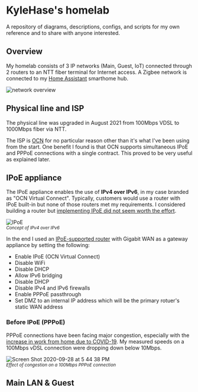 # KyleHase's homelab
A repository of diagrams, descriptions, configs, and scripts for my own reference and to share with anyone interested.

## Overview
My homelab consists of 3 IP networks (Main, Guest, IoT) connected through 2 routers to an NTT fiber terminal for Internet access. A Zigbee network is connected to my [Home Assistant](https://www.home-assistant.io/) smarthome hub.

![network overview](https://user-images.githubusercontent.com/89047/139188396-1a2aff78-ff4d-4ef8-b86a-352fb6a7af0a.png)

## Physical line and ISP
The physical line was upgraded in August 2021 from 100Mbps VDSL to 1000Mbps fiber via NTT.

The ISP is [OCN](https://www.ntt.com/personal/services/internet/hikari/ocnhikari.html) for no particular reason other than it's what I've been using from the start. One benefit I found is that OCN supports simultaneous IPoE and PPPoE connections with a single contract. This proved to be very useful as explained later.

## IPoE appliance
The IPoE appliance enables the use of **IPv4 over IPv6**, in my case branded as "OCN Virtual Connect". Typically, customers would use a router with IPoE built-in but none of those routers met my requirements. I considered building a router but [implementing IPoE did not seem worth the effort](https://qiita.com/kakinaguru_zo/items/2764dd8e83e54a6605f2).

![IPoE](https://user-images.githubusercontent.com/89047/139207691-2a3cb10f-cc99-4566-8e62-e3e4d433c26d.png)  
<sub>*Concept of IPv4 over IPv6*</sub>

In the end I used an [IPoE-supported router](https://www.buffalo.jp/product/detail/wsr-1166dhpl2.html) with Gigabit WAN as a gateway appliance by setting the following:
- Enable IPoE (OCN Virtual Connect)
- Disable WiFi
- Disable DHCP
- Allow IPv6 bridging
- Disable DHCP
- Disable IPv4 and IPv6 firewalls
- Enable PPPoE passthrough
- Set DMZ to an internal IP address which will be the primary rotuer's static WAN address

### Before IPoE (PPPoE)
PPPoE connections have been facing major congestion, especially with the [increase in work from home due to COVID-19](https://www.iij.ad.jp/en/dev/iir/pdf/iir_vol47_focus2_EN.pdf). My measured speeds on a 100Mbps vDSL connection were dropping down below 10Mbps.

![Screen Shot 2020-09-28 at 5 44 38 PM](https://user-images.githubusercontent.com/89047/139194755-95918dc3-9336-4a36-92dd-3ce8ab9460c0.png)  
<sub>*Effect of congestion on a 100Mbps PPPoE connection*</sub>

## Main LAN & Guest
